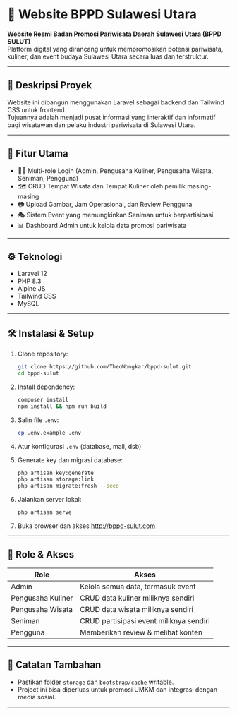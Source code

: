 # 🌴 Website BPPD Sulawesi Utara

**Website Resmi Badan Promosi Pariwisata Daerah Sulawesi Utara (BPPD SULUT)**  
Platform digital yang dirancang untuk mempromosikan potensi pariwisata, kuliner, dan event budaya Sulawesi Utara secara luas dan terstruktur.

---

## 📌 Deskripsi Proyek

Website ini dibangun menggunakan Laravel sebagai backend dan Tailwind CSS untuk frontend.  
Tujuannya adalah menjadi pusat informasi yang interaktif dan informatif bagi wisatawan dan pelaku industri pariwisata di Sulawesi Utara.

---

## 🚀 Fitur Utama

-   🧑‍💼 Multi-role Login (Admin, Pengusaha Kuliner, Pengusaha Wisata, Seniman, Pengguna)
-   🗺️ CRUD Tempat Wisata dan Tempat Kuliner oleh pemilik masing-masing
-   📷 Upload Gambar, Jam Operasional, dan Review Pengguna
-   🎭 Sistem Event yang memungkinkan Seniman untuk berpartisipasi
-   📊 Dashboard Admin untuk kelola data promosi pariwisata

---

## ⚙️ Teknologi

-   Laravel 12
-   PHP 8.3
-   Alpine JS
-   Tailwind CSS
-   MySQL

---

## 🛠️ Instalasi & Setup

1. Clone repository:

    ```bash
    git clone https://github.com/TheoWongkar/bppd-sulut.git
    cd bppd-sulut
    ```

2. Install dependency:

    ```bash
    composer install
    npm install && npm run build
    ```

3. Salin file `.env`:

    ```bash
    cp .env.example .env
    ```

4. Atur konfigurasi `.env` (database, mail, dsb)

5. Generate key dan migrasi database:

    ```bash
    php artisan key:generate
    php artisan storage:link
    php artisan migrate:fresh --seed
    ```

6. Jalankan server lokal:

    ```bash
    php artisan serve
    ```

7. Buka browser dan akses http://bppd-sulut.com

---

## 👥 Role & Akses

| Role              | Akses                                   |
| ----------------- | --------------------------------------- |
| Admin             | Kelola semua data, termasuk event       |
| Pengusaha Kuliner | CRUD data kuliner miliknya sendiri      |
| Pengusaha Wisata  | CRUD data wisata miliknya sendiri       |
| Seniman           | CRUD partisipasi event miliknya sendiri |
| Pengguna          | Memberikan review & melihat konten      |

---

## 📎 Catatan Tambahan

-   Pastikan folder `storage` dan `bootstrap/cache` writable.
-   Project ini bisa diperluas untuk promosi UMKM dan integrasi dengan media sosial.

---
